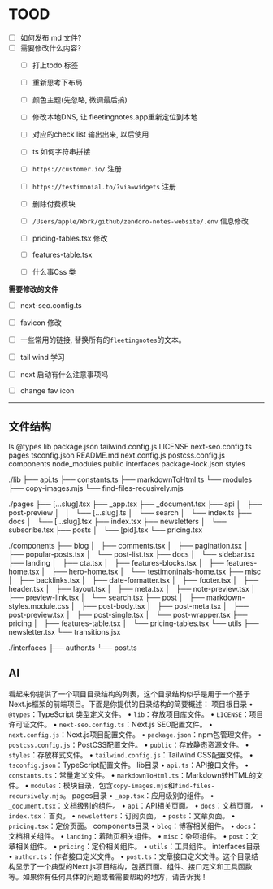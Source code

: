 # TOOD
- [ ] 如何发布 md 文件? 
- [ ] 需要修改什么内容? 
  - [ ] 打上todo 标签
  - [ ] 重新思考下布局
  - [ ] 颜色主题(先忽略, 微调最后搞)
  - [ ] 修改本地DNS, 让 fleetingnotes.app重新定位到本地
  - [ ] 对应的check list 输出出来, 以后使用
  - [ ] ts 如何字符串拼接
  - [ ] `https://customer.io/` 注册
  - [ ] `https://testimonial.to/?via=widgets` 注册
  - [ ] 删除付费模块
  - [ ] `/Users/apple/Work/github/zendoro-notes-website/.env` 信息修改
  - [ ] pricing-tables.tsx 修改
  - [ ] features-table.tsx
  - [ ] 什么事Css 类
  

**需要修改的文件**
- [ ] next-seo.config.ts
- [ ] favicon 修改
- [ ] 一些常用的链接, 替换所有的`fleetingnotes`的文本。


- [ ] tail wind 学习
- [ ] next 启动有什么注意事项吗
- [ ] change fav icon

---
## 文件结构

ls
@types             lib                package.json       tailwind.config.js
LICENSE            next-seo.config.ts pages              tsconfig.json
README.md          next.config.js     postcss.config.js
components         node_modules       public
interfaces         package-lock.json  styles

./lib
├── api.ts
├── constants.ts
├── markdownToHtml.ts
└── modules
    ├── copy-images.mjs
    └── find-files-recusively.mjs

./pages
├── [...slug].tsx
├── _app.tsx
├── _document.tsx
├── api
│   ├── post-preview
│   │   └── [...slug].ts
│   └── search
│       └── index.ts
├── docs
│   └── [...slug].tsx
├── index.tsx
├── newsletters
│   └── subscribe.tsx
├── posts
│   └── [pid].tsx
└── pricing.tsx    


./components
├── blog
│   ├── comments.tsx
│   ├── pagination.tsx
│   ├── popular-posts.tsx
│   └── post-list.tsx
├── docs
│   └── sidebar.tsx
├── landing
│   ├── cta.tsx
│   ├── features-blocks.tsx
│   ├── features-home.tsx
│   ├── hero-home.tsx
│   └── testimoninals-home.tsx
├── misc
│   ├── backlinks.tsx
│   ├── date-formatter.tsx
│   ├── footer.tsx
│   ├── header.tsx
│   ├── layout.tsx
│   ├── meta.tsx
│   ├── note-preview.tsx
│   ├── preview-link.tsx
│   └── search.tsx
├── post
│   ├── markdown-styles.module.css
│   ├── post-body.tsx
│   ├── post-meta.tsx
│   ├── post-preview.tsx
│   ├── post-single.tsx
│   └── post-wrapper.tsx
├── pricing
│   ├── features-table.tsx
│   └── pricing-tables.tsx
└── utils
    ├── newsletter.tsx
    └── transitions.jsx
    

./interfaces
├── author.ts
└── post.ts



## AI 
看起来你提供了一个项目目录结构的列表，这个目录结构似乎是用于一个基于Next.js框架的前端项目。下面是你提供的目录结构的简要概述：
项目根目录
• `@types`：TypeScript 类型定义文件。
• `lib`：存放项目库文件。
• `LICENSE`：项目许可证文件。
• `next-seo.config.ts`：Next.js SEO配置文件。
• `next.config.js`：Next.js项目配置文件。
• `package.json`：npm包管理文件。
• `postcss.config.js`：PostCSS配置文件。
• `public`：存放静态资源文件。
• `styles`：存放样式文件。
• `tailwind.config.js`：Tailwind CSS配置文件。
• `tsconfig.json`：TypeScript配置文件。
lib目录
• `api.ts`：API接口文件。
• `constants.ts`：常量定义文件。
• `markdownToHtml.ts`：Markdown转HTML的文件。
• `modules`：模块目录，包含`copy-images.mjs`和`find-files-recursively.mjs`。
pages目录
• `_app.tsx`：应用级别的组件。
• `_document.tsx`：文档级别的组件。
• `api`：API相关页面。
• `docs`：文档页面。
• `index.tsx`：首页。
• `newsletters`：订阅页面。
• `posts`：文章页面。
• `pricing.tsx`：定价页面。
components目录
• `blog`：博客相关组件。
• `docs`：文档相关组件。
• `landing`：着陆页相关组件。
• `misc`：杂项组件。
• `post`：文章相关组件。
• `pricing`：定价相关组件。
• `utils`：工具组件。
interfaces目录
• `author.ts`：作者接口定义文件。
• `post.ts`：文章接口定义文件。这个目录结构显示了一个典型的Next.js项目结构，包括页面、组件、接口定义和工具函数等。如果你有任何具体的问题或者需要帮助的地方，请告诉我！